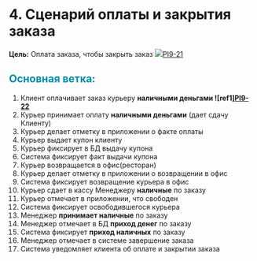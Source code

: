 # **4. Сценарий оплаты и закрытия заказа**
**Цель:** Оплата заказа, чтобы закрыть заказ ![](https://bisbms.atlassian.net/rest/api/2/universal_avatar/view/type/issuetype/avatar/10307?size=medium)[PI9-21]() 

## **<span style="color:#008DA6">Основная ветка:</span>**

1. Клиент оплачивает заказ курьеру **наличными деньгами ![ref1][PI9-22]()** 
2. Курьер принимает оплату **наличными деньгами** (дает сдачу Клиенту)
3. Курьер делает отметку в приложении о факте оплаты
4.  Курьер выдает купон клиенту 
5. Курьер фиксирует в БД выдачу купона
6.  Система фиксирует факт выдачи купона
7.  Курьер возвращается в офис(ресторан)
8. Курьер делает отметку в приложении о возвращении в офис
9. Система фиксирует возвращение курьера в офис
10. Курьер сдает в кассу Менеджеру **наличные** по заказу
11. Курьер отмечает в приложении, что свободен
12. Система фиксирует освободившегося курьера
13. Менеджер **принимает наличные** по заказу
14. Менеджер отмечает в БД **приход денег** по заказу
15. Система фиксирует **приход наличных** по заказу
16. Менеджер отмечает в системе завершение заказа
17. Система уведомляет клиента об оплате и закрытии заказа

[ref1]: https://bisbms.atlassian.net/rest/api/2/universal_avatar/view/type/issuetype/avatar/10308?size=medium
